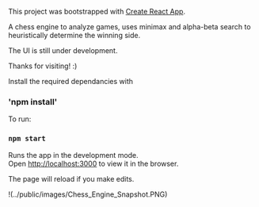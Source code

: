 This project was bootstrapped with [Create React App](https://github.com/facebook/create-react-app).

A chess engine to analyze games, uses minimax and alpha-beta search to heuristically determine the winning side.

The UI is still under development.

Thanks for visiting! :) 

Install the required dependancies with
### 'npm install'
To run:
### `npm start`

Runs the app in the development mode.<br />
Open [http://localhost:3000](http://localhost:3000) to view it in the browser.

The page will reload if you make edits.<br />

!(../public/images/Chess_Engine_Snapshot.PNG)